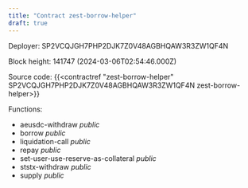 ```yaml
---
title: "Contract zest-borrow-helper"
draft: true
---
```

Deployer: SP2VCQJGH7PHP2DJK7Z0V48AGBHQAW3R3ZW1QF4N


 



Block height: 141747 (2024-03-06T02:54:46.000Z)

Source code: {{<contractref "zest-borrow-helper" SP2VCQJGH7PHP2DJK7Z0V48AGBHQAW3R3ZW1QF4N zest-borrow-helper>}}

Functions:

* aeusdc-withdraw _public_
* borrow _public_
* liquidation-call _public_
* repay _public_
* set-user-use-reserve-as-collateral _public_
* ststx-withdraw _public_
* supply _public_
